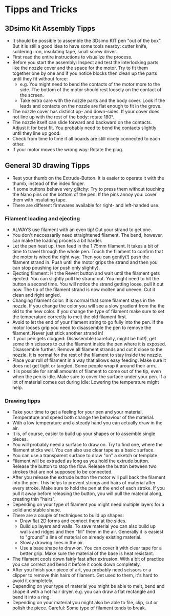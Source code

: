 # Tipps and Tricks

## 3Dsimo Kit Assembly Tipps
- It should be possible to assemble the 3Dsimo KIT pen "out of the box". 
But it is still a good idea to have some tools nearby: cutter knife, soldering iron, insulating tape, small screw driver.
- First read the entire instructions to visualize the process.
- Before you start the assembly: Inspect and test the interlocking parts like the nozzle cover and the space for the motor. Try to fit them together one by one and if you notice blocks then clean up the parts until they fit without force:
  - e.g. You might need to bend the contacts of the motor more to the side. The bottom of the motor should rest loosely on the contact of the screen.
  - Take extra care with the nozzle parts and the body cover. Look if the leads and contacts on the nozzle are flat enough to fit in the grove.
- The nozzle cover has distinct up- and down-sides. If your cover does not line up with the rest of the body: rotate 180°.
- The nozzle itself can slide forward and backward on the contacts. Adjust it for best fit. You probably need to bend the contacts slightly until they line up good.
- Check from time to time if all boards are still nicely connected to each other.
- If your motor moves the wrong way: Rotate the plug.


## General 3D drawing Tipps
- Rest your thumb on the Extrude-Button. It is easier to operate it with the thumb, instead of the index finger.
- If some buttons behave very glitchy: Try to press them without touching the Nano pins on the bottom of the pen. If the pins annoy you: cover them with insulating tape.
- There are different firmwares available for right- and left-handed use.
### Filament loading and ejecting
- ALWAYS use filament with an even tip! Cut your strand to get one.
- You don't neccessarily need straightened filament. The bend, however, can make the loading process a bit harder.
- Let the pen heat up, then feed in the 1.75mm filament. It takes a bit of time to travel through the whole pen. Touch the filament to confirm that the motor is wired the right way. Then you can gently(!) push the filament strand in. Push until the motor grips the strand and then you can stop poushing (or push only slightly).
- Ejecting filament: Hit the Revert button and wait until the filament gets ejected. You can slightly pull the strand out. You might need to hit the button a second time. You will notice the strand getting loose, pull it out now. The tip of the filament strand is now molten and uneven. Cut it clean and right angled.
- Changing filament color: It is normal that some filament stays in the nozzle. If you change the color you will see a slow gradient from the the old to the new color. If you change the type of filament make sure to set the temperature correctly to melt the old filament first.
- Avoid to let the end of your filament string to go fully into the pen. If the motor looses grip you need to disassemble the pen to remove the filament. Never just stick another strand in!
- If your pen gets clogged: Disassemble (carefully, might be hot!), get some thin scissors to cut the filament inside the pen where it is exposed. Disassemble further. Remove all filament strands and cut it close to the nozzle. It is normal for the rest of the filament to stay inside the nozzle. 
- Place your roll of filament in a way that allows easy feeding. Make sure it does not get tight or tangled. Some people wrap it around their arm...
- It is possible for small amounts of filament to come out of the tip, even when the pen is idle. Make sure to cover the surface under your pen. If a lot of material comes out during idle: Lowering the temperature might help.
### Drawing tipps
- Take your time to get a feeling for your pen and your material. Temperature and speed both change the behaviour of the material.
- With a low temperature and a steady hand you can actually draw in the air.
- It is, of course, easier to build up your shapes or to assemble single pieces.
- You will probably need a surface to draw on. Try to find one, where the filament sticks well. You can also use clear tape as a basic surface.
- You can use a transparent surface to draw "on" a sketch or template.
- Filament will be extruded as long as you hold the extrude button. Release the button to stop the flow. Release the button between two strokes that are not supposed to be connected.
- After you release the extrude button the motor will pull back the filament into the pen. This helps to prevent strings and hairs of material after every stroke. Make sure to hold the pen at the end of each stroke. If you pull it away before releasing the button, you will pull the material along, creating thin "hairs".
- Depending on your type of filament you might need multiple layers for a solid and stable shape.
- There are a couple of techniques to build up shapes:
  - Draw flat 2D forms and connect them at tbe sides.
  - Build up layers and walls. To save material you can also build up walls and ridges and then "fill" them in the air. Generally it is easiest to "ground" a line of material on already existing material.
  - Slowly drawing lines in the air.
  - Use a base shape to draw on. You can cover it with clear tape for a better grip. Make sure the material of the base is heat resistant.
- The filament cools down fairly fast after extrusion. With a bit of practice you can correct and bend it before it cools down completely.
- After you finish your piece of art, you probably need scissors or a clipper to remove thin hairs of filament. Get used to them, it's hard to avoid it completely.
- Depending on your type of material you might be able to melt, bend and shape it with a hot hair dryer. e.g. you can draw a flat rectangle and bend it into a ring.
- Depending on your material you might also be able to file, clip, cut or polish the piece. Careful: Some type of filament tends to break.
